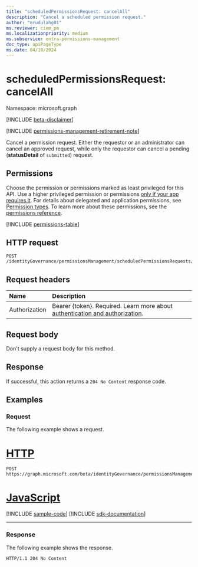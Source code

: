 ```yaml
---
title: "scheduledPermissionsRequest: cancelAll"
description: "Cancel a scheduled permission request."
author: "mrudulahg01"
ms.reviewer: ciem_pm
ms.localizationpriority: medium
ms.subservice: entra-permissions-management
doc_type: apiPageType
ms.date: 04/18/2024
---
```


# scheduledPermissionsRequest: cancelAll
Namespace: microsoft.graph

[!INCLUDE [beta-disclaimer](../../includes/beta-disclaimer.md)]

[!INCLUDE [permissions-management-retirement-note](../../includes/permissions-management-retirement-note.md)]

Cancel a permission request. Either the requestor or an administrator can cancel an approved request, while only the requestor can cancel a pending (**statusDetail** of `submitted`) request.

## Permissions
Choose the permission or permissions marked as least privileged for this API. Use a higher privileged permission or permissions [only if your app requires it](/graph/permissions-overview#best-practices-for-using-microsoft-graph-permissions). For details about delegated and application permissions, see [Permission types](/graph/permissions-overview#permission-types). To learn more about these permissions, see the [permissions reference](/graph/permissions-reference).

<!-- { "blockType": "permissions", "name": "scheduledpermissionsrequest_cancelall" } -->
[!INCLUDE [permissions-table](../includes/permissions/scheduledpermissionsrequest-cancelall-permissions.md)]

## HTTP request

<!-- {
  "blockType": "ignored"
}
-->
```http
POST /identityGovernance/permissionsManagement/scheduledPermissionsRequests/{scheduledPermissionsRequestId}/cancelAll
```

## Request headers
|Name|Description|
|:---|:---|
|Authorization|Bearer {token}. Required. Learn more about [authentication and authorization](/graph/auth/auth-concepts).|

## Request body
Don't supply a request body for this method.

## Response

If successful, this action returns a `204 No Content` response code.

## Examples

### Request
The following example shows a request.
# [HTTP](#tab/http)
<!-- {
  "blockType": "request",
  "name": "scheduledpermissionsrequestthis.cancelall"
}
-->
```http
POST https://graph.microsoft.com/beta/identityGovernance/permissionsManagement/scheduledPermissionsRequests/{scheduledPermissionsRequestId}/cancelAll
```

# [JavaScript](#tab/javascript)
[!INCLUDE [sample-code](../includes/snippets/javascript/scheduledpermissionsrequestthiscancelall-javascript-snippets.md)]
[!INCLUDE [sdk-documentation](../includes/snippets/snippets-sdk-documentation-link.md)]

---

### Response
The following example shows the response.
<!-- {
  "blockType": "response",
  "truncated": true
}
-->
```http
HTTP/1.1 204 No Content
```



